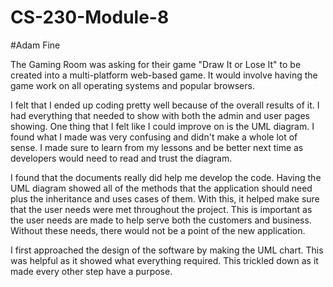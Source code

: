 # CS-230-Module-8
#Adam Fine


The Gaming Room was asking for their game "Draw It or Lose It" to be created into a multi-platform web-based game. It would involve having the game work on all operating systems and popular browsers. 

I felt that I ended up coding pretty well because of the overall results of it. I had everything that needed to show with both the admin and user pages showing. One thing that I felt like I could improve on is the UML diagram. I found what I made was very confusing and didn't make a whole lot of sense. I made sure to learn from my lessons and be better next time as developers would need to read and trust the diagram. 

I found that the documents really did help me develop the code. Having the UML diagram showed all of the methods that the application should need plus the inheritance and uses cases of them. With this, it helped make sure that the user needs were met throughout the project. This is important as the user needs are made to help serve both the customers and business. Without these needs, there would not be a point of the new application. 

I first approached the design of the software by making the UML chart. This was helpful as it showed what everything required. This trickled down as it made every other step have a purpose. 
